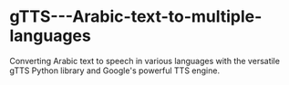 # gTTS---Arabic-text-to-multiple-languages
Converting Arabic text to speech in various languages with the versatile gTTS Python library and Google's powerful TTS engine.
